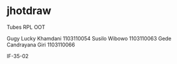 jhotdraw
========

Tubes RPL OOT

Gugy Lucky Khamdani   1103110054
Susilo Wibowo         1103110063
Gede Candrayana Giri  1103110066

IF-35-02
